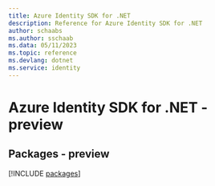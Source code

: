 ```yaml
---
title: Azure Identity SDK for .NET
description: Reference for Azure Identity SDK for .NET
author: schaabs
ms.author: sschaab
ms.data: 05/11/2023
ms.topic: reference
ms.devlang: dotnet
ms.service: identity
---
```

# Azure Identity SDK for .NET - preview
## Packages - preview
[!INCLUDE [packages](identity-index.md)]